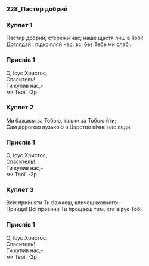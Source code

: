 ### 228_Пастир добрий
### Куплет 1
Пастир добрий, стережи нас; наше щастя лиш в Тобі! <br/>Доглядай і підкріпляй нас: всі без Тебе ми слабі.
### Приспів 1
О, Ісус Христос, <br/>Спаситель!<br/>Ти купив нас,- <br/>ми Твої. -2р
### Куплет 2
Ми бажаєм за Тобою, тільки за Тобою йти;<br/>Сам дорогою вузькою в Царство вічне нас веди.
### Приспів 1
О, Ісус Христос, <br/>Спаситель!<br/>Ти купив нас,- <br/>ми Твої. -2р
### Куплет 3
Всіх прийняти Ти бажаєш, кличеш кожного:-<br/>Прийди! Всі провини Ти прощаєш тим, хто вірує Тобі.
### Приспів 1
О, Ісус Христос, <br/>Спаситель!<br/>Ти купив нас,- <br/>ми Твої. -2р
